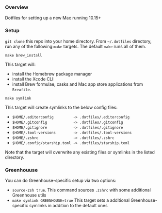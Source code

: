 ### Overview

Dotfiles for setting up a new Mac running 10.15+

### Setup

`git clone` this repo into your home directory. From `~/.dotfiles` directory, run any of the following `make` targets. The default `make` runs all of them.

`make brew_install`

This target will:

* install the Homebrew package manager
* install the Xcode CLI
* install Brew formulae, casks and Mac app store applications from `Brewfile`.

`make symlink`

This target will create symlinks to the below config files:

* `$HOME/.editorconfig         -> .dotfiles/.editorconfig`
* `$HOME/.gitconfig            -> .dotfiles/.gitconfig`
* `$HOME/.gitignore            -> .dotfiles/.gitignore`
* `$HOME/.tool-versions        -> .dotfiles/.tool-versions`
* `$HOME/.zshrc                -> .dotfiles/.zshrc`
* `$HOME/.config/starship.toml -> .dotfiles/starship.toml`

Note that the target will overwrite any existing files or symlinks in the listed directory.

### Greenhouuse

You can do Greenhouse-specific setup via two options:

* `source-zsh true`. This command sources `.zshrc` with some additional Greenhouse utils
* `make symlink GREENHOUSE=true` This target sets a additional Greenhouse-specific symlinks in addition to the default ones
